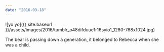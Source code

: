 ```yaml
---
date: "2016-03-18"
---
```


![yo yo]({{ site.baseurl }}/assets/images/2016/tumblr_o48difduue1r16syio1_1280-768x1024.jpg)

The bear is passing down a generation, it belonged to Rebecca when she was a child.
